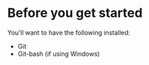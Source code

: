 # Before you get started

You'll want to have the following installed:

* Git
* Git-bash (if using Windows)
